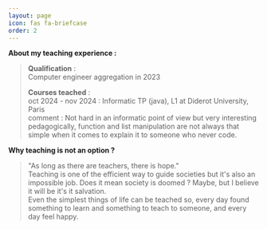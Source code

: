 ```yaml
---
layout: page
icon: fas fa-briefcase
order: 2
---
```


**About my teaching experience :**

> **Qualification** : \
> Computer engineer aggregation in 2023
>
> **Courses teached** :\
> oct 2024 - nov 2024 : Informatic TP (java), L1 at Diderot University, Paris \
> comment : Not hard in an informatic point of view but very interesting pedagogically, function and list manipulation are not always that simple when it comes to explain it to someone who never code.


























**Why teaching is not an option ?**

> "As long as there are teachers, there is hope."\
> Teaching is one of the efficient way to guide societies but it's also an impossible job. Does it mean society is doomed ? Maybe, but I believe it will be it's it salvation.\
> Even the simplest things of life can be teached so, every day found something to learn and something to teach to someone, and every day feel happy.
